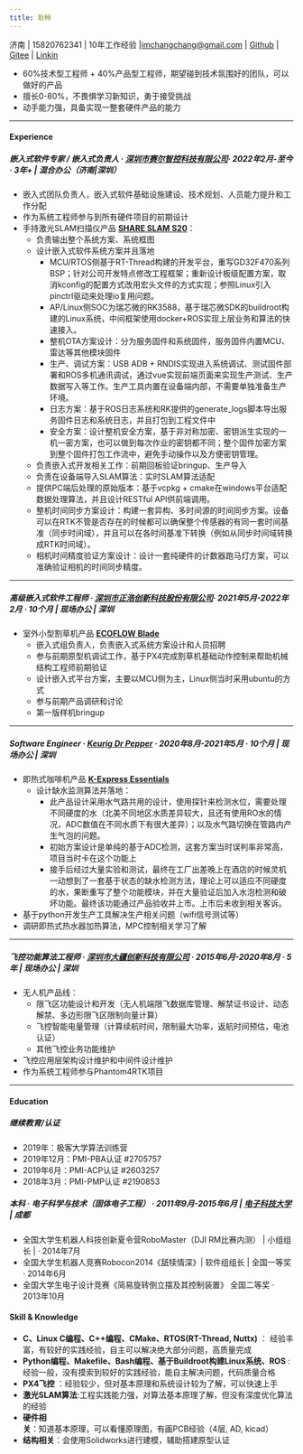 ```yaml
---
title: 耿畅
---
```


济南 | 15820762341 | 10年工作经验 |imchangchang@gmail.com | [Github](https://github.com/imchangchang) | [Gitee](https://gitee.com/imchangchang) | [Linkin](https://www.linkedin.com/in/imchangchang)

* 60%技术型工程师 + 40%产品型工程师，期望碰到技术氛围好的团队，可以做好的产品
* 擅长0-80%，不畏惧学习新知识，勇于接受挑战
* 动手能力强，具备实现一整套硬件产品的能力
---
#### **Experience**
##### **嵌入式软件专家 / 嵌入式负责人** · [**深圳市赛尔智控科技有限公司**](https://shareuav.cn/)· 2022年2月-至今 · 3年+  | **混合办公**（济南|深圳）
* 嵌入式团队负责人，嵌入式软件基础设施建设、技术规划、人员能力提升和工作分配
* 作为系统工程师参与到所有硬件项目的前期设计
* 手持激光SLAM扫描仪产品 [**SHARE SLAM S20**](https://shareuav.cn/S20)：
  * 负责输出整个系统方案、系统框图
  * 设计嵌入式软件系统方案并且落地
    * MCU/RTOS侧基于RT-Thread构建的开发平台，重写GD32F470系列BSP；针对公司开发特点修改工程框架；重新设计板级配置方案，取消kconfig的配置方式改用宏头文件的方式实现；参照Linux引入pinctrl驱动来处理io复用问题。
    * AP/Linux侧SOC为瑞芯微的RK3588，基于瑞芯微SDK的buildroot构建的Linux系统，中间框架使用docker+ROS实现上层业务和算法的快速接入。
    * 整机OTA方案设计：分为服务固件和系统固件，服务固件内置MCU、雷达等其他模块固件
    * 生产、调试方案：USB ADB + RNDIS实现进入系统调试、测试固件部署和ROS多机通讯调试，通过vue实现前端页面来实现生产测试、生产数据写入等工作。生产工具内置在设备端内部，不需要单独准备生产环境。
    * 日志方案：基于ROS日志系统和RK提供的generate_logs脚本导出服务固件日志和系统日志，并且打包到工程文件中
    * 安全方案：设计整机安全方案，基于非对称加密、密钥派生实现的一机一密方案，也可以做到每次作业的密钥都不同；整个固件加密方案到整个固件打包工作流中，避免手动操作以及方便密钥管理。
  * 负责嵌入式开发相关工作：前期回板验证bringup、生产导入
  * 负责在设备端导入SLAM算法：实时SLAM算法适配
  * 提供PC端后处理的原始版本：基于vcpkg + cmake在windows平台适配数据处理算法，并且设计RESTful API供前端调用。
  * 整机时间同步方案设计：构建一套异构、多时间源的时间同步方案。设备可以在RTK不管是否存在的时候都可以确保整个传感器的有同一套时间基准（同步时间域），并且可以在各时间基准下转换（例如从同步时间域转换成RTK时间域）。
  * 相机时间精度验证方案设计：设计一套纯硬件的计数器跑马灯方案，可以准确验证相机的时间同步精度。
 --- 
##### **高级嵌入式软件工程师** · [**深圳市正浩创新科技股份有限公司**](https://www.ecoflow.com/)· 2021年5月-2022年2月 · 10个月  | **现场办公**  | 深圳
* 室外小型割草机产品 [**ECOFLOW Blade**](https://www.ecoflow.com/de/blade-robotic-lawn-mower)
    * 嵌入式组负责人，负责嵌入式系统方案设计和人员招聘
    * 参与前期原型机调试工作，基于PX4完成割草机基础动作控制来帮助机械结构工程师前期验证
    * 设计嵌入式平台方案，主要以MCU侧为主，Linux侧当时采用ubuntu的方式
    * 参与前期产品调研和讨论
    * 第一版样机bringup
---
##### **Software Engineer** · [**Keurig Dr Pepper**](https://www.keurigdrpepper.com/) · 2020年8月-2021年5月 · 10个月   | **现场办公**  | 深圳
* 即热式咖啡机产品 [**K-Express Essentials**](https://www.amazon.com/Keurig-K-Express-Essentials-Single-Coffee/dp/B0BMPT81GW)
  * 设计缺水监测算法并落地：
    * 此产品设计采用水气路共用的设计，使用探针来检测水位，需要处理不同硬度的水（北美不同地区水质差异较大，且还有使用RO水的情况，ADC数值在不同水质下有很大差异）；以及水气路切换在管路内产生气泡的问题。
    * 初始方案设计是单纯的基于ADC检测，这套方案当时误判率非常高，项目当时卡在这个功能上
    * 接手后经过大量实验和测试，最终在工厂出差晚上在酒店的时候灵机一动想到了一套基于状态的缺水检测方法，理论上可以适应不同硬度的水，果断重写了整个功能模块，并在大量验证后加入水泡检测和破坏功能。最终该功能通过产品验收并上市。上市后未收到相关客诉。
* 基于python开发生产工具解决生产相关问题（wifi信号测试等）
* 调研即热式热水器加热算法，MPC控制相关学习了解
---   
##### **飞控功能算法工程师** · [**深圳市大疆创新科技有限公司**](https://www.dji.com/) · 2015年6月-2020年8月 · 5年 |  **现场办公**  | 深圳
  * 无人机产品线：
    * 限飞区功能设计和开发（无人机端限飞数据库管理、解禁证书设计、动态解禁、多边形限飞区限制向量计算）
    * 飞控智能电量管理（计算续航时间，限制最大功率，返航时间预估，电池认证）
    * 其他飞控业务功能维护
  * 飞控应用层架构设计维护和中间件设计维护
  * 作为系统工程师参与Phantom4RTK项目  
---
#### **Education**
##### 继续教育/认证
  * 2019年：极客大学算法训练营
  * 2019年12月：PMI-PBA认证 #2705757
  * 2019年6月：PMI-ACP认证 #2603257
  * 2018年3月：PMI-PMP认证 #2190853
##### 本科 · 电子科学与技术（固体电子工程） · 2011年9月-2015年6月 | [**电子科技大学**](https://www.uestc.edu.cn/) | 成都
  * 全国大学生机器人科技创新夏令营RoboMaster（DJI RM比赛内测） | 小组组长 | · 2014年7月
  * 全国大学生机器人竞赛Robocon2014《舐犊情深》| 软件组组长 | 全国一等奖 · 2014年6月
  * 全国大学生电子设计竞赛《简易旋转倒立摆及其控制装置》 全国二等奖 · 2013年10月

#### **Skill & Knowledge**
  * **C、Linux C编程、C++编程、CMake、RTOS(RT-Thread, Nuttx)** ： 经验丰富，有较好的实践经验，自主可以解决绝大部分问题，高质量完成
  * **Python编程、Makefile、Bash编程、基于Buildroot构建Linux系统、ROS** : 经验一般，没有摸索到较好的实践经验，能自主解决问题，代码质量合格
  * **PX4飞控** ：经验较少，但对基本原理和系统设计较为了解，可以快速上手
  * **激光SLAM算法**:工程实践能力强，对算法基本原理了解，但没有深度优化算法的经验
  * **硬件相关**：知道基本原理，可以看懂原理图，有画PCB经验（4层, AD, kicad）
  * **结构相关**：会使用Solidworks进行建模，辅助搭建原型认证
